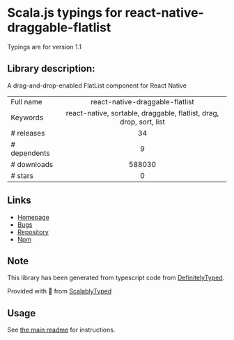
# Scala.js typings for react-native-draggable-flatlist

Typings are for version 1.1

## Library description:
A drag-and-drop-enabled FlatList component for React Native

|                    |                 |
| ------------------ | :-------------: |
| Full name          | react-native-draggable-flatlist |
| Keywords           | react-native, sortable, draggable, flatlist, drag, drop, sort, list |
| # releases         | 34 |
| # dependents       | 9 |
| # downloads        | 588030 |
| # stars            | 0 |

## Links
- [Homepage](https://github.com/computerjazz/react-native-draggable-flatlist#readme)
- [Bugs](https://github.com/computerjazz/react-native-draggable-flatlist/issues)
- [Repository](https://github.com/computerjazz/react-native-draggable-flatlist)
- [Npm](https://www.npmjs.com/package/react-native-draggable-flatlist)
    


## Note
This library has been generated from typescript code from [DefinitelyTyped](https://definitelytyped.org).

Provided with :purple_heart: from [ScalablyTyped](https://github.com/oyvindberg/ScalablyTyped)

## Usage
See [the main readme](../../readme.md) for instructions.


